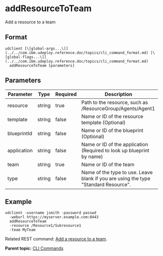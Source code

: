 # addResourceToTeam

Add a resource to a team

## Format

```
udclient [\[global-args...\]](../../com.ibm.udeploy.reference.doc/topics/cli_command_format.md) [\[global-flags...\]](../../com.ibm.udeploy.reference.doc/topics/cli_command_format.md)
  addResourceToTeam [parameters]
```

## Parameters

|Parameter|Type|Required|Description|
|---------|----|--------|-----------|
|resource|string|true|Path to the resource, such as /ResourceGroup/Agents/Agent1|
|template|string|false|Name or ID of the resource template \(Optional\)|
|blueprintId|string|false|Name or ID of the blueprint \(Optional\)|
|application|string|false|Name or ID of the application \(Required to look up blueprint by name\)|
|team|string|true|Name or ID of the team|
|type|string|false|Name of the type to use. Leave blank if you are using the type "Standard Resource".|

## Example

```
udclient -username jsmith -password passwd 
  -weburl https://myserver.example.com:8443
  addResourceToTeam
  -resource /Resource1/Subresource1
  -team MyTeam
```

Related REST command: [Add a resource to a team](rest_cli_resource_teams_put.md).

**Parent topic:** [CLI Commands](../../com.ibm.udeploy.reference.doc/topics/cli_commands.md)


